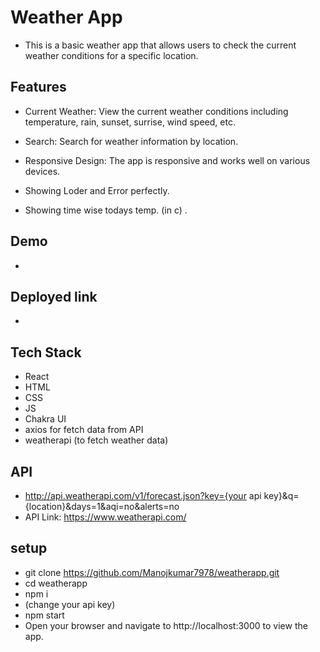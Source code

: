 # Weather App
- This is a basic weather app that allows users to check the current weather conditions for a specific location.

## Features
- Current Weather: View the current weather conditions including temperature, rain, sunset, surrise, wind speed, etc.

- Search: Search for weather information by location.

- Responsive Design: The app is responsive and works well on various devices.

- Showing Loder and Error perfectly.

- Showing time wise todays temp. (in c) .

## Demo
- 

## Deployed link
- 

## Tech Stack
- React
- HTML
- CSS
- JS
- Chakra UI
- axios for fetch data from API
- weatherapi (to fetch weather data)

## API
- http://api.weatherapi.com/v1/forecast.json?key={your api key}&q={location}&days=1&aqi=no&alerts=no
- API Link: https://www.weatherapi.com/

## setup
- git clone https://github.com/Manojkumar7978/weatherapp.git
- cd weatherapp
- npm i
- (change your api key)
- npm start
- Open your browser and navigate to http://localhost:3000 to view the app.


